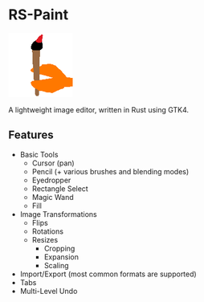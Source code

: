 # RS-Paint

![rs-paint alpha logo](/icons/logo.png)

A lightweight image editor, written in Rust using GTK4.

## Features

- Basic Tools
    - Cursor (pan)
    - Pencil (+ various brushes and blending modes)
    - Eyedropper
    - Rectangle Select
    - Magic Wand
    - Fill
- Image Transformations
  - Flips
  - Rotations
  - Resizes
      - Cropping
      - Expansion
      - Scaling
- Import/Export (most common formats are supported)
- Tabs
- Multi-Level Undo
